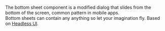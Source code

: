 The bottom sheet component is a modified dialog that slides from the bottom of the screen, common pattern in mobile apps.
<br/>
Bottom sheets can contain any anything so let your imagination fly.
Based on [Headless UI](https://headlessui.com/).
